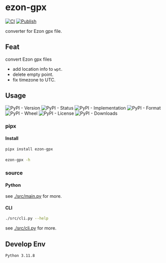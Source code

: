 # ezon-gpx

[![CI](https://github.com/uiolee/ezon-gpx/actions/workflows/ci.yml/badge.svg?branch=main)](https://github.com/uiolee/ezon-gpx/actions/workflows/ci.yml)
[![Publish](https://github.com/uiolee/ezon-gpx/actions/workflows/publish.yml/badge.svg)](https://github.com/uiolee/ezon-gpx/actions/workflows/publish.yml)

converter for Ezon gpx file.

## Feat

convert Ezon gpx files

- add location info to `wpt`.
- delete empty point.
- fix timezone to UTC.

## Usage

![PyPI - Version](https://img.shields.io/pypi/v/ezon-gpx)
![PyPI - Status](https://img.shields.io/pypi/status/ezon-gpx)
![PyPI - Implementation](https://img.shields.io/pypi/implementation/ezon-gpx)
![PyPI - Format](https://img.shields.io/pypi/format/ezon-gpx)
![PyPI - Wheel](https://img.shields.io/pypi/wheel/ezon-gpx)
![PyPI - License](https://img.shields.io/pypi/l/ezon-gpx)
![PyPI - Downloads](https://img.shields.io/pypi/dm/ezon-gpx)

### pipx

#### Install

```bash
pipx install ezon-gpx
```

####

```bash
ezon-gpx -h
```

### source

#### Python

see [./src/main.py](./src/main.py#L141) for more.

#### CLI

```bash
./src/cli.py --help
```

see [./src/cli.py](./src/cli.py) for more.

## Develop Env

```plain
Python 3.11.8
```
